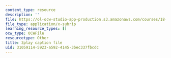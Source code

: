 ```yaml
---
content_type: resource
description: ''
file: https://ol-ocw-studio-app-production.s3.amazonaws.com/courses/18-02-multivariable-calculus-fall-2007/310591145923a59241453bec337fbcdc_YP_B0AapU0c.srt
file_type: application/x-subrip
learning_resource_types: []
ocw_type: OCWFile
resourcetype: Other
title: 3play caption file
uid: 31059114-5923-a592-4145-3bec337fbcdc
---
```

